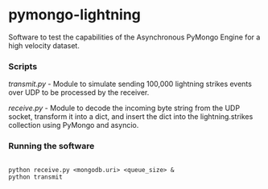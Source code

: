 # pymongo-lightning
Software to test the capabilities of the Asynchronous PyMongo Engine for a high velocity dataset.

### Scripts

*transmit.py* - Module to simulate sending 100,000 lightning strikes events over UDP to be processed by the receiver.

*receive.py* - Module to decode the incoming byte string from the UDP socket, transform it into a dict, and insert the dict into the lightning.strikes collection using PyMongo and asyncio.

### Running the software

```shell

python receive.py <mongodb.uri> <queue_size> &
python transmit

```
